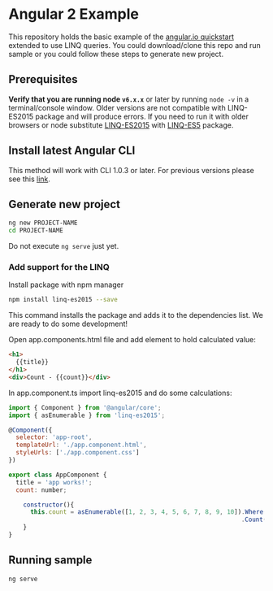 # Angular 2 Example

This repository holds the basic example of the [angular.io quickstart](https://cli.angular.io/) extended to use LINQ queries. You could download/clone this repo and run sample or you could follow these steps to generate new project.

## Prerequisites

**Verify that you are running node `v6.x.x`** or later by running `node -v` in a terminal/console window. Older versions are not compatible with LINQ-ES2015 package and will produce errors. 
If you need to run it with older browsers or node substitute [LINQ-ES2015](https://www.npmjs.com/package/linq-es2015) with [LINQ-ES5](https://www.npmjs.com/package/linq-es5) package.

## Install latest Angular CLI

This method will work with CLI 1.0.3 or later. For previous versions please see this [link](https://github.com/ENikS/LINQ/tree/06bf29bcb275eb068b9fc213890841b9a8d2f118/Angular).

## Generate new project
```bash
ng new PROJECT-NAME
cd PROJECT-NAME
```
Do not execute ```ng serve``` just yet.

### Add support for the LINQ

Install package with npm manager
```bash
npm install linq-es2015 --save
```
This command installs the package and adds it to the dependencies list. We are ready to do some development!

Open app.components.html file and add element to hold calculated value:
```html
<h1>
  {{title}}
</h1>
<div>Count - {{count}}</div>
```

In app.component.ts import linq-es2015 and do some calculations:
```javascript
import { Component } from '@angular/core';
import { asEnumerable } from 'linq-es2015';

@Component({
  selector: 'app-root',
  templateUrl: './app.component.html',
  styleUrls: ['./app.component.css']
})

export class AppComponent {
  title = 'app works!';
  count: number;

    constructor(){
      this.count = asEnumerable([1, 2, 3, 4, 5, 6, 7, 8, 9, 10]).Where(a => a % 2 == 1)
                                                                .Count();        
    }
}

```

## Running sample

```ng serve```
